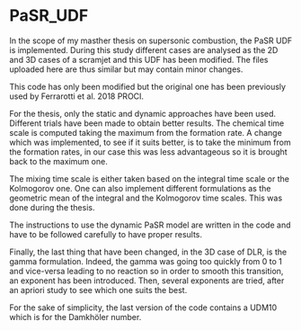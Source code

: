 # PaSR_UDF
In the scope of my masther thesis on supersonic combustion, the PaSR UDF is implemented. During this study different cases are analysed as the 2D and 3D cases of a scramjet and this UDF has been modified. The files uploaded here are thus similar but may contain minor changes.

This code has only been modified but the original one has been previously used by Ferrarotti et al. 2018 PROCI. 

For the thesis, only the static and dynamic approaches have been used. Different trials have been made to obtain better results.
The chemical time scale is computed taking the maximum from the formation rate. A change which was implemented, to see if it suits better, is to take the minimum from the formation rates, in our case this was less advantageous so it is brought back to the maximum one. 

The mixing time scale is either taken based on the integral time scale or the Kolmogorov one. One can also implement different formulations as the geometric mean of the integral and the Kolmogorov time scales. This was done during the thesis. 

The instructions to use the dynamic PaSR model are written in the code and have to be followed carefully to have proper results.

Finally, the last thing that have been changed, in the 3D case of DLR, is the gamma formulation. Indeed, the gamma was going too quickly from 0 to 1 and vice-versa leading to no reaction so in order to smooth this transition, an exponent has been introduced. Then, several exponents are tried, after an apriori study to see which one suits the best. 

For the sake of simplicity, the last version of the code contains a UDM10 which is for the Damkhöler number.
